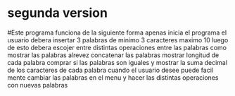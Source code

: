 # segunda version


#Este programa funciona de la siguiente forma apenas inicia el programa el usuario debera insertar 3 palabras 
de minimo 3 caracteres maximo 10 luego de esto debera escojer entre distintas operaciones entre las palabras
como mostrar las palabras alrevez concatenar las palabras mostrar longitud de cada palabra comprar si las 
palabras son iguales y mostrar la suma decimal de los caracteres de cada palabra cuando el usuario desee
puede facil mente cambiar las palabras en el menu y hacer las distintas operaciones con nuevas palabras


